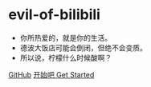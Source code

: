 # evil-of-bilibili
- 你所热爱的，就是你的生活。
- 德波大饭店可能会倒闭，但绝不会变质。
- 所以说，柠檬什么时候酸啊？

[GitHub](https://github.com/bxx-114514/evil-of-bilibili)
[开始吧 Get Started](README.md)
